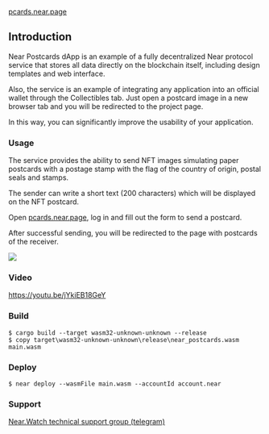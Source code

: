 <a href="https://pcards.near.page" target="_blank">pcards.near.page</a><br />

## Introduction
Near Postcards dApp is an example of a fully decentralized Near protocol service that stores all data directly on the blockchain itself, including design templates and web interface.

Also, the service is an example of integrating any application into an official wallet through the Collectibles tab. Just open a postcard image in a new browser tab and you will be redirected to the project page.

In this way, you can significantly improve the usability of your application.

### Usage

The service provides the ability to send NFT images simulating paper postcards with a postage stamp with the flag of the country of origin, postal seals and stamps.

The sender can write a short text (200 characters) which will be displayed on the NFT postcard.

Open <a href="https://pcards.near.page" target="_blank">pcards.near.page</a>, log in and fill out the form to send a postcard.

After successful sending, you will be redirected to the page with postcards of the receiver.


<img src="https://telegra.ph/file/1dee2c369f02a4a6761c3.png" />

### Video
https://youtu.be/jYkiEB18GeY

### Build
```
$ cargo build --target wasm32-unknown-unknown --release
$ copy target\wasm32-unknown-unknown\release\near_postcards.wasm main.wasm 
```
### Deploy
```
$ near deploy --wasmFile main.wasm --accountId account.near
```

### Support
<a href="https://t.me/nearwatch">Near.Watch technical support group (telegram)</a>
